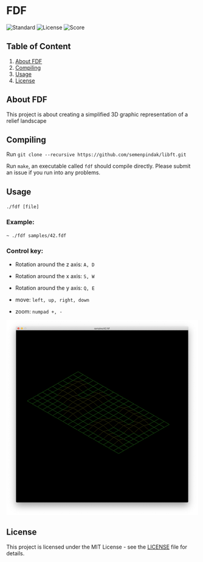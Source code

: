 # FDF

![Standard](https://img.shields.io/badge/standart-ANSI%20C11-lightgrey.svg)
![License](https://img.shields.io/badge/license-MIT-blue.svg)
![Score](https://img.shields.io/badge/school21-course%20project%20%7C%20success%20%7C%20125%2F125-brightgreen.svg)

## Table of Content

1. [About FDF](#about-fillit)
2. [Compiling](#compiling)
3. [Usage](#usage)
4. [License](#license)

## About FDF <a name="about-FDF"></a>

This project is about creating a simplified 3D graphic representation of a relief landscape

## Compiling <a name="Compiling"></a>

Run `git clone --recursive https://github.com/semenpindak/libft.git`

Run `make`, an executable called `fdf` should compile directly. Please submit an issue if you run into any problems.

## Usage <a name="Usage"></a>

`./fdf [file]`

### Example:

`~ ./fdf samples/42.fdf`

### Control key:

- Rotation around the z axis: `A, D`</p>
- Rotation around the x axis: `S, W`</p>
- Rotation around the y axis: `Q, E`</p>
- move:				        `left, up, right, down`</p>
- zoom:				         `numpad +, -`</p>

<img src="screenshot/sample42.png" width="600">

## License <a name="license"></a>

This project is licensed under the MIT License - see the [LICENSE](https://github.com/semenpindak/FDF/blob/master/LICENSE)
file for details.
